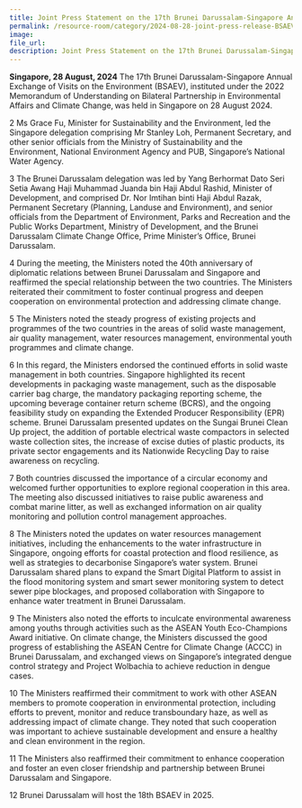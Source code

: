 ```yaml
---  
title: Joint Press Statement on the 17th Brunei Darussalam-Singapore Annual Exchange of Visits 
permalink: /resource-room/category/2024-08-28-joint-press-release-BSAEV
image:  
file_url:  
description: Joint Press Statement on the 17th Brunei Darussalam-Singapore Annual Exchange of Visits 
--- 
```


**Singapore, 28 August, 2024** The 17th Brunei Darussalam-Singapore Annual Exchange of Visits on the Environment (BSAEV), instituted under the 2022 Memorandum of Understanding on Bilateral Partnership in Environmental Affairs and Climate Change, was held in Singapore on 28 August 2024. 

2 Ms Grace Fu, Minister for Sustainability and the Environment, led the Singapore delegation comprising Mr Stanley Loh, Permanent Secretary, and other senior officials from the Ministry of Sustainability and the Environment, National Environment Agency and PUB, Singapore’s National Water Agency. 

3 The Brunei Darussalam delegation was led by Yang Berhormat Dato Seri Setia Awang Haji Muhammad Juanda bin Haji Abdul Rashid, Minister of Development, and comprised Dr. Nor Imtihan binti Haji Abdul Razak, Permanent Secretary (Planning, Landuse and Environment), and senior officials from the Department of Environment, Parks and Recreation and the Public Works Department, Ministry of Development, and the Brunei Darussalam Climate Change Office, Prime Minister’s Office, Brunei Darussalam.  

4 During the meeting, the Ministers noted the 40th anniversary of diplomatic relations between Brunei Darussalam and Singapore and reaffirmed the special relationship between the two countries. The Ministers reiterated their commitment to foster continual progress and deepen cooperation on environmental protection and addressing climate change.   

5 The Ministers noted the steady progress of existing projects and programmes of the two countries in the areas of solid waste management, air quality management, water resources management, environmental youth programmes and climate change.  

6 In this regard, the Ministers endorsed the continued efforts in solid waste management in both countries. Singapore highlighted its recent developments in packaging waste management, such as the disposable carrier bag charge, the mandatory packaging reporting scheme, the upcoming beverage container return scheme (BCRS), and the ongoing feasibility study on expanding the Extended Producer Responsibility (EPR) scheme. Brunei Darussalam presented updates on the Sungai Brunei Clean Up project, the addition of portable electrical waste compactors in selected waste collection sites, the increase of excise duties of plastic products, its private sector engagements and its Nationwide Recycling Day to raise awareness on recycling. 

7 Both countries discussed the importance of a circular economy and welcomed further opportunities to explore regional cooperation in this area. The meeting also discussed initiatives to raise public awareness and combat marine litter, as well as exchanged information on air quality monitoring and pollution control management approaches.  

8 The Ministers noted the updates on water resources management initiatives, including the enhancements to the water infrastructure in Singapore, ongoing efforts for coastal protection and flood resilience, as well as strategies to decarbonise Singapore’s water system. Brunei Darussalam shared plans to expand the Smart Digital Platform to assist in the flood monitoring system and smart sewer monitoring system to detect sewer pipe blockages, and proposed collaboration with Singapore to enhance water treatment in Brunei Darussalam.  

9 The Ministers also noted the efforts to inculcate environmental awareness among youths through activities such as the ASEAN Youth Eco-Champions Award initiative. On climate change, the Ministers discussed the good progress of establishing the ASEAN Centre for Climate Change (ACCC) in Brunei Darussalam, and exchanged views on Singapore’s integrated dengue control strategy and Project Wolbachia to achieve reduction in dengue cases.  

10 The Ministers reaffirmed their commitment to work with other ASEAN members to promote cooperation in environmental protection, including efforts to prevent, monitor and reduce transboundary haze, as well as addressing impact of climate change. They noted that such cooperation was important to achieve sustainable development and ensure a healthy and clean environment in the region. 

11 The Ministers also reaffirmed their commitment to enhance cooperation and foster an even closer friendship and partnership between Brunei Darussalam and Singapore. 

12 Brunei Darussalam will host the 18th BSAEV in 2025. 

 
